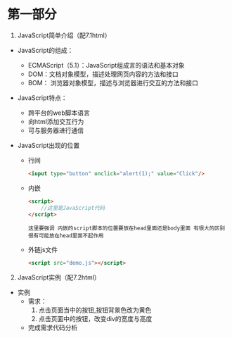 

# 第一部分 
1. JavaScript简单介绍（配7.1html）
* JavaScript的组成：
    * ECMAScript（5.1）：JavaScript组成言的语法和基本对象
    * DOM：文档对象模型，描述处理网页内容的方法和接口
    * BOM： 浏览器对象模型，描述与浏览器进行交互的方法和接口
* JavaScript特点：
    * 跨平台的web脚本语言
    * 向html添加交互行为
    * 可与服务器进行通信

* JavaScript出现的位置
    * 行间
        ```html
        <iuput type="button" onclick="alert(1);" value="Click"/>
        ```
    * 内嵌
        ```html
        <script>
            //这里是JavaScript代码
        </script>
        ```     

        ```
        这里要强调 内嵌的script脚本的位置要放在head里面还是body里面 有很大的区别  
        很有可能放在head里面不起作用
        ```
    * 外链js文件
        ```html
        <script src="demo.js"></script>
        ```

2. JavaScript实例（配7.2html）
* 实例
    * 需求：
        1. 点击页面当中的按钮,按钮背景色改为黄色
        2. 点击页面中的按钮，改变div的宽度与高度
    * 完成需求代码分析